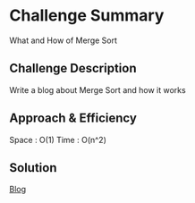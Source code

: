# Challenge Summary

What and How of Merge Sort
## Challenge Description

Write a blog about Merge Sort and how it works
## Approach & Efficiency
Space : O(1)
Time : O(n^2)

## Solution
[Blog](BLOG.md)
